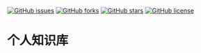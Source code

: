 [![GitHub issues](https://img.shields.io/github/issues/dong-jianbin/docment)](https://github.com/dong-jianbin/docment/issues)
[![GitHub forks](https://img.shields.io/github/forks/dong-jianbin/docment)](https://github.com/dong-jianbin/docment/network)
[![GitHub stars](https://img.shields.io/github/stars/dong-jianbin/docment)](https://github.com/dong-jianbin/docment/stargazers)
[![GitHub license](https://img.shields.io/github/license/dong-jianbin/docment)](https://github.com/dong-jianbin/docment)

# 个人知识库
